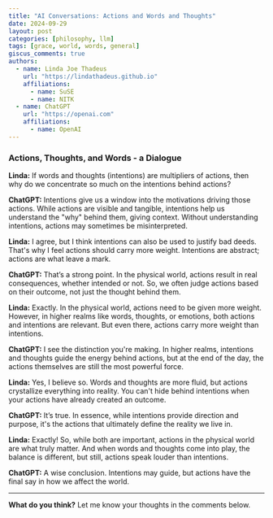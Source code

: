 ```yaml
---
title: "AI Conversations: Actions and Words and Thoughts"
date: 2024-09-29
layout: post
categories: [philosophy, llm]
tags: [grace, world, words, general]
giscus_comments: true
authors:
  - name: Linda Joe Thadeus
    url: "https://lindathadeus.github.io"
    affiliations:
      - name: SuSE
      - name: NITK
  - name: ChatGPT
    url: "https://openai.com"
    affiliations:
      - name: OpenAI
---
```


### Actions, Thoughts, and Words - a Dialogue

**Linda:** If words and thoughts (intentions) are multipliers of actions, then why do we concentrate so much on the intentions behind actions?

**ChatGPT:** Intentions give us a window into the motivations driving those actions. While actions are visible and tangible, intentions help us understand the "why" behind them, giving context. Without understanding intentions, actions may sometimes be misinterpreted.

**Linda:** I agree, but I think intentions can also be used to justify bad deeds. That's why I feel actions should carry more weight. Intentions are abstract; actions are what leave a mark.

**ChatGPT:** That’s a strong point. In the physical world, actions result in real consequences, whether intended or not. So, we often judge actions based on their outcome, not just the thought behind them. 

**Linda:** Exactly. In the physical world, actions need to be given more weight. However, in higher realms like words, thoughts, or emotions, both actions and intentions are relevant. But even there, actions carry more weight than intentions.

**ChatGPT:** I see the distinction you're making. In higher realms, intentions and thoughts guide the energy behind actions, but at the end of the day, the actions themselves are still the most powerful force.

**Linda:** Yes, I believe so. Words and thoughts are more fluid, but actions crystallize everything into reality. You can't hide behind intentions when your actions have already created an outcome.

**ChatGPT:** It’s true. In essence, while intentions provide direction and purpose, it's the actions that ultimately define the reality we live in.

**Linda:** Exactly! So, while both are important, actions in the physical world are what truly matter. And when words and thoughts come into play, the balance is different, but still, actions speak louder than intentions.

**ChatGPT:** A wise conclusion. Intentions may guide, but actions have the final say in how we affect the world.

---

**What do you think?** Let me know your thoughts in the comments below.